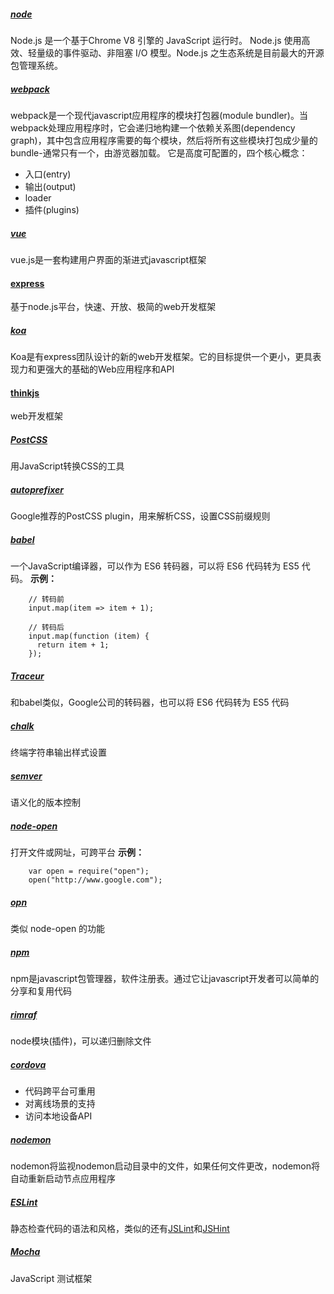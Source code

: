 ##### [node](https://nodejs.org/zh-cn/)

Node.js 是一个基于Chrome V8 引擎的 JavaScript 运行时。 Node.js 使用高效、轻量级的事件驱动、非阻塞 I/O 模型。Node.js 之生态系统是目前最大的开源包管理系统。

##### [webpack](https://webpack.js.org/)
webpack是一个现代javascript应用程序的模块打包器(module bundler)。当webpack处理应用程序时，它会递归地构建一个依赖关系图(dependency graph)，其中包含应用程序需要的每个模块，然后将所有这些模块打包成少量的bundle-通常只有一个，由游览器加载。
它是高度可配置的，四个核心概念：
- 入口(entry)
- 输出(output)
- loader
- 插件(plugins)

##### [vue](https://cn.vuejs.org/)
vue.js是一套构建用户界面的渐进式javascript框架

#### [express](http://www.expressjs.com.cn/)
基于node.js平台，快速、开放、极简的web开发框架

##### [koa](http://koajs.com/)
Koa是有express团队设计的新的web开发框架。它的目标提供一个更小，更具表现力和更强大的基础的Web应用程序和API

#### [thinkjs](https://thinkjs.org/)
web开发框架

##### [PostCSS ](http://postcss.org/)
用JavaScript转换CSS的工具

##### [autoprefixer](https://github.com/postcss/autoprefixer)
Google推荐的PostCSS plugin，用来解析CSS，设置CSS前缀规则

##### [babel](https://babeljs.io/)
一个JavaScript编译器，可以作为 ES6 转码器，可以将 ES6 代码转为 ES5 代码。
**示例：**
```
    // 转码前
    input.map(item => item + 1);

    // 转码后
    input.map(function (item) {
      return item + 1;
    });
```

##### [Traceur](https://github.com/google/traceur-compiler)
和babel类似，Google公司的转码器，也可以将 ES6 代码转为 ES5 代码

##### [chalk](https://github.com/chalk/chalk)
终端字符串输出样式设置

##### [semver](http://semver.org/lang/zh-CN/)
语义化的版本控制

##### [node-open](https://github.com/pwnall/node-open)
打开文件或网址，可跨平台
**示例：**
```
    var open = require("open");
    open("http://www.google.com");
```

##### [opn](https://github.com/sindresorhus/opn)
 类似 node-open 的功能

##### [npm](https://www.npmjs.com/)
npm是javascript包管理器，软件注册表。通过它让javascript开发者可以简单的分享和复用代码

##### [rimraf]()
node模块(插件)，可以递归删除文件

##### [cordova](http://cordova.apache.org/)
- 代码跨平台可重用
- 对离线场景的支持
- 访问本地设备API

##### [nodemon](http://nodemon.io/)
nodemon将监视nodemon启动目录中的文件，如果任何文件更改，nodemon将自动重新启动节点应用程序

##### [ESLint](https://eslint.org/)
静态检查代码的语法和风格，类似的还有[JSLint](http://jslint.com/)和[JSHint](http://jshint.com/)

##### [Mocha](http://mochajs.org/)
JavaScript 测试框架

















